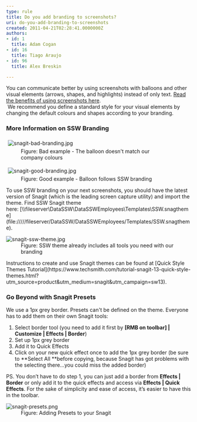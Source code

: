 ```yaml
---
type: rule
title: Do you add branding to screenshots?
uri: do-you-add-branding-to-screenshots
created: 2011-04-21T02:28:41.0000000Z
authors:
- id: 1
  title: Adam Cogan
- id: 16
  title: Tiago Araujo
- id: 96
  title: Alex Breskin

---
```


 
​You can communicate better by using screenshots with balloons and other visual elements (arrows, shapes, and highlights) instead of only text. [Read the benefits of using screenshots here](/Pages/HowToUseBalloons.aspx).
<br>​
We recommend you define a standard style for your visual elements by changing the default colours and shapes according to your branding.

### More Information on SSW Branding

<dl class="badImage"><dt> <img src="/PublishingImages/snagit-bad-branding.jpg" alt="snagit-bad-branding.jpg" style="margin&#58;5px;"> </dt><dd>Figure&#58; Bad example - The&#160;balloon doesn't match our company&#160;colours<br></dd></dl><dl class="goodImage"><dt> <img src="/PublishingImages/snagit-good-branding.jpg" alt="snagit-good-branding.jpg" data-pin-nopin="true" style="margin&#58;5px;"> <br>
      </dt><dd>Figure&#58; Good example - Balloon follows SSW branding<br></dd></dl> 
To use SSW branding on your next screenshots, you should have the latest version of Snagit (which is the leading screen capture utility) and import the theme.
Find SSW Snagit theme here: [\\fileserver\DataSSW\DataSSWEmployees\Templates\SSW.snagtheme](file&#58;/////fileserver/DataSSW/DataSSWEmployees/Templates/SSW.snagtheme).
<dl class="image"><dt><img src="/PublishingImages/snagit-ssw-theme.jpg" alt="snagit-ssw-theme.jpg"></dt><dd>Figure&#58; SSW theme already includes all tools you need with our branding</dd> </dl>
Instructions to create and use Snagit themes can be found at [Quick Style Themes Tutorial](https&#58;//www.techsmith.com/tutorial-snagit-13-quick-style-themes.html?utm_source=product&amp;utm_medium=snagit&amp;utm_campaign=sw13).

### Go Beyond with Snagit Presets


We use a 1px grey border. Presets can't be defined on the theme. Everyone has to add them on their own Snagit tools:

1. Select border tool (you need to add it first by **[RMB on toolbar] | Customize | Effects | Border**)
2. Set up 1px grey border
3. Add it to Quick Effects
4. Click on your new quick effect once to add the 1px grey border (be sure to **Select All **before copying, because Snagit has got problems with the selecting there…you could miss the added border)


PS. You don’t have to do step 1, you can just add a border from **Effects | Border** or only add it to the quick effects and access via **Effects | Quick Effects**. For the sake of simplicity and ease of access, it’s easier to have this in the toolbar.
<dl class="image"><dt> <img src="/PublishingImages/snagit-presets.png" alt="snagit-presets.png"> </dt><dd>Figure&#58; Adding Presets to your Snagit <br><br></dd></dl>

